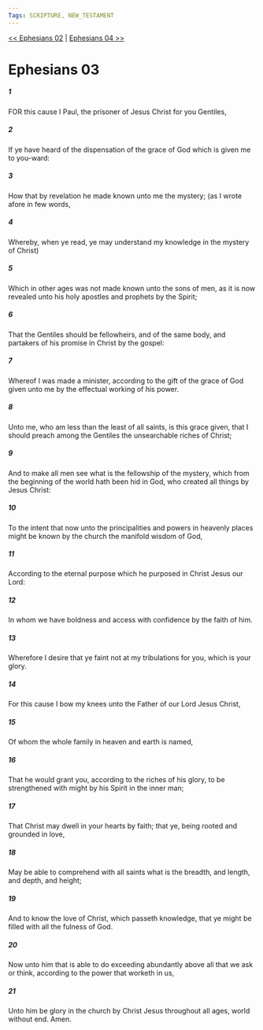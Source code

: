 ```yaml
---
Tags: SCRIPTURE, NEW_TESTAMENT
---
```


[<< Ephesians 02](NEW_TESTAMENT/10_Ephesians/Ephesians_02.md) | [Ephesians 04 >>](NEW_TESTAMENT/10_Ephesians/Ephesians_04.md)

# Ephesians 03

##### 1
 FOR this cause I Paul, the prisoner of Jesus Christ for you Gentiles,
##### 2
 If ye have heard of the dispensation of the grace of God which is given me to you-ward:
##### 3
 How that by revelation he made known unto me the mystery; (as I wrote afore in few words,
##### 4
 Whereby, when ye read, ye may understand my knowledge in the mystery of Christ)
##### 5
 Which in other ages was not made known unto the sons of men, as it is now revealed unto his holy apostles and prophets by the Spirit;
##### 6
 That the Gentiles should be fellowheirs, and of the same body, and partakers of his promise in Christ by the gospel:
##### 7
 Whereof I was made a minister, according to the gift of the grace of God given unto me by the effectual working of his power.
##### 8
 Unto me, who am less than the least of all saints, is this grace given, that I should preach among the Gentiles the unsearchable riches of Christ;
##### 9
 And to make all men see what is the fellowship of the mystery, which from the beginning of the world hath been hid in God, who created all things by Jesus Christ:
##### 10
 To the intent that now unto the principalities and powers in heavenly places might be known by the church the manifold wisdom of God,
##### 11
 According to the eternal purpose which he purposed in Christ Jesus our Lord:
##### 12
 In whom we have boldness and access with confidence by the faith of him.
##### 13
 Wherefore I desire that ye faint not at my tribulations for you, which is your glory.
##### 14
 For this cause I bow my knees unto the Father of our Lord Jesus Christ,
##### 15
 Of whom the whole family in heaven and earth is named,
##### 16
 That he would grant you, according to the riches of his glory, to be strengthened with might by his Spirit in the inner man;
##### 17
 That Christ may dwell in your hearts by faith; that ye, being rooted and grounded in love,
##### 18
 May be able to comprehend with all saints what is the breadth, and length, and depth, and height;
##### 19
 And to know the love of Christ, which passeth knowledge, that ye might be filled with all the fulness of God.
##### 20
 Now unto him that is able to do exceeding abundantly above all that we ask or think, according to the power that worketh in us,
##### 21
 Unto him be glory in the church by Christ Jesus throughout all ages, world without end. Amen.
